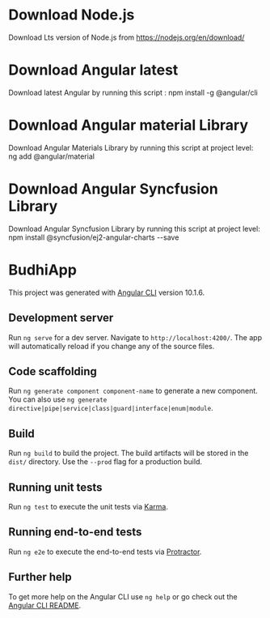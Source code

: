 
# Download Node.js

Download Lts version of Node.js from https://nodejs.org/en/download/


# Download Angular latest
Download latest Angular by running this script : npm install -g @angular/cli


# Download Angular material Library

Download Angular Materials Library by running this script at project level: ng add @angular/material


# Download Angular Syncfusion Library

Download Angular Syncfusion Library by running this script at project level: npm install @syncfusion/ej2-angular-charts --save


# BudhiApp

This project was generated with [Angular CLI](https://github.com/angular/angular-cli) version 10.1.6.

## Development server

Run `ng serve` for a dev server. Navigate to `http://localhost:4200/`. The app will automatically reload if you change any of the source files.

## Code scaffolding

Run `ng generate component component-name` to generate a new component. You can also use `ng generate directive|pipe|service|class|guard|interface|enum|module`.

## Build

Run `ng build` to build the project. The build artifacts will be stored in the `dist/` directory. Use the `--prod` flag for a production build.


## Running unit tests

Run `ng test` to execute the unit tests via [Karma](https://karma-runner.github.io).

## Running end-to-end tests

Run `ng e2e` to execute the end-to-end tests via [Protractor](http://www.protractortest.org/).

## Further help

To get more help on the Angular CLI use `ng help` or go check out the [Angular CLI README](https://github.com/angular/angular-cli/blob/master/README.md).
